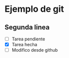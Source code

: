 # Ejemplo de git
## Segunda linea

- [ ] Tarea pendiente
- [x] Tarea hecha
- [ ] Modifico desde github
